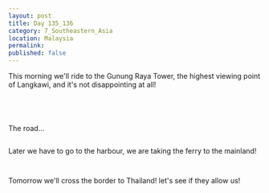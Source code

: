 ```yaml
---
layout: post
title: Day 135_136
category: 7_Southeastern_Asia
location: Malaysia
permalink: 
published: false
---
```


This morning we'll ride to the Gunung Raya Tower, the highest viewing point of Langkawi, and it's not disappointing at all!


<p><a
href="https://lh3.googleusercontent.com/y2P1I08HLFyf5aVYUoaP-gBkAgsfbxU-ID8dvgRlDrWdFrzUEbq3VC_pwDx2qJTWSzbEfdv8vvroqqAHJlnvPWPmsXlJrjjeu5HS4LaiW9lfSPxWHGIaJoUPcxWi3hJVRCm-vUCY3-JAB4aXtAs5q1PWTxfX0YZykh_oEXrMrtTCmaZGOgbomtoKvzWGHocwfsF7KclNKl4HcqFNm34nW_F-ycaxGD4SQtMFOED9IwkMvIAtKoh4Fl3lMKXpCCI7NW8lLH76NQFoy9PacWKS5nus9lMl1B0_21HuRAwR-SEgFo-Y2sImyfImqSWofyynUpWmWJyAvWHwWh7I8evAAuG7G2m3ODtsbP8FR_ST0Qjjszu_MCEqv7dvSTKnBPQ-a_IaoRvLQz-qNzQLMaSutROiLwdeHXeBeX5rs0V0pjUEgH9ZG851fjus_oRdiBwm-WiAlaZ56Dlvl1FeR9wLjceru6U5MUP1plcXOOr-uZt__-_SzQryE1G3yFil3udVnM_Dz7Bt4aZsZ3a8gPTUCfINiCP6F06QPYa3cnIQzj81orv7yPeKwKYNyUxESLl9uC9tipE8qLzfrXPQQXhsWSbdhxip9AtP4h9P88LWaTWVatuicba2cLShXRiVYHEw7faK-H_h8Lh0wLk_zKvx7C2CNk7SkqAPEjkd8A_1VNka2ry86AP4tFZQb4z7NYgsyE4MzSdgkaw5duEkAOw=w836-h627-no"><img 
src="https://lh3.googleusercontent.com/y2P1I08HLFyf5aVYUoaP-gBkAgsfbxU-ID8dvgRlDrWdFrzUEbq3VC_pwDx2qJTWSzbEfdv8vvroqqAHJlnvPWPmsXlJrjjeu5HS4LaiW9lfSPxWHGIaJoUPcxWi3hJVRCm-vUCY3-JAB4aXtAs5q1PWTxfX0YZykh_oEXrMrtTCmaZGOgbomtoKvzWGHocwfsF7KclNKl4HcqFNm34nW_F-ycaxGD4SQtMFOED9IwkMvIAtKoh4Fl3lMKXpCCI7NW8lLH76NQFoy9PacWKS5nus9lMl1B0_21HuRAwR-SEgFo-Y2sImyfImqSWofyynUpWmWJyAvWHwWh7I8evAAuG7G2m3ODtsbP8FR_ST0Qjjszu_MCEqv7dvSTKnBPQ-a_IaoRvLQz-qNzQLMaSutROiLwdeHXeBeX5rs0V0pjUEgH9ZG851fjus_oRdiBwm-WiAlaZ56Dlvl1FeR9wLjceru6U5MUP1plcXOOr-uZt__-_SzQryE1G3yFil3udVnM_Dz7Bt4aZsZ3a8gPTUCfINiCP6F06QPYa3cnIQzj81orv7yPeKwKYNyUxESLl9uC9tipE8qLzfrXPQQXhsWSbdhxip9AtP4h9P88LWaTWVatuicba2cLShXRiVYHEw7faK-H_h8Lh0wLk_zKvx7C2CNk7SkqAPEjkd8A_1VNka2ry86AP4tFZQb4z7NYgsyE4MzSdgkaw5duEkAOw=w836-h627-no" alt=""></a></p>

<p><a
href="https://lh3.googleusercontent.com/Wywb1bLe8FUGSZrvFPLX5e1YonfhXlR7trmYlV3NlVo-rTPCzzMhMSuS1ys2GVdMbBywxKqQ0gicB0KmP0cYRznfC9uALEHDjbrvuQ6v9Q21PG3IyLbJfaq2DJnNcek2U46RCaujBG-FpJ0R36eYYkHT7xBB7oSdn8JJqa4XL_2lmPfaCeDl-VyHqHPPD5f-9N5NIsfDF-ws5wajYjdejzpJ3OXu5Rzk12lJozOFOoc6Eyt-vRVBW6BgOZlKIlO9Qkab7j5BO15roYWgHdZUe_aIET_Afyx6UcGoE8R28y5t3YH26BgeOBN8PLigjMuxNKn2VVn5BGmZKf4QVp9AFNYbcN3arq5MU9r0XErrgwONysG3xPWAlwSlCXPq6uCXeJhuxfoRJtacnjLtOynJLYt77vmuVDox5nxagjo-_euXK1jybTBQYSzv5YvreNCEK5GsVyb4LTKXLTpRHxjK4VyzWXIh0PaFVSxY7RnYcL_fhy4kRXQvH41HxGptloSJ76a2ceW-KuZiDTVwjzWVCsOilRgsI2nRapaAkVc0OVJgnnYPG_O1gp1osXTJ8RjRrZhs5tI3amzhgnG_3VtRVHINtHc1btKhAYAC5CADRo-5SjI24JQfFRRTvwYxDyPfs-UDQUhBk4UOogXSkxq1CNhlRBRzkUdHfnpno85aPxcmpyMUVIvpuAw8a0y1fXb0Cj2gm-TVm46Qx_VEqE8=w836-h627-no"><img 
src="https://lh3.googleusercontent.com/Wywb1bLe8FUGSZrvFPLX5e1YonfhXlR7trmYlV3NlVo-rTPCzzMhMSuS1ys2GVdMbBywxKqQ0gicB0KmP0cYRznfC9uALEHDjbrvuQ6v9Q21PG3IyLbJfaq2DJnNcek2U46RCaujBG-FpJ0R36eYYkHT7xBB7oSdn8JJqa4XL_2lmPfaCeDl-VyHqHPPD5f-9N5NIsfDF-ws5wajYjdejzpJ3OXu5Rzk12lJozOFOoc6Eyt-vRVBW6BgOZlKIlO9Qkab7j5BO15roYWgHdZUe_aIET_Afyx6UcGoE8R28y5t3YH26BgeOBN8PLigjMuxNKn2VVn5BGmZKf4QVp9AFNYbcN3arq5MU9r0XErrgwONysG3xPWAlwSlCXPq6uCXeJhuxfoRJtacnjLtOynJLYt77vmuVDox5nxagjo-_euXK1jybTBQYSzv5YvreNCEK5GsVyb4LTKXLTpRHxjK4VyzWXIh0PaFVSxY7RnYcL_fhy4kRXQvH41HxGptloSJ76a2ceW-KuZiDTVwjzWVCsOilRgsI2nRapaAkVc0OVJgnnYPG_O1gp1osXTJ8RjRrZhs5tI3amzhgnG_3VtRVHINtHc1btKhAYAC5CADRo-5SjI24JQfFRRTvwYxDyPfs-UDQUhBk4UOogXSkxq1CNhlRBRzkUdHfnpno85aPxcmpyMUVIvpuAw8a0y1fXb0Cj2gm-TVm46Qx_VEqE8=w836-h627-no" alt=""></a></p>

<p><a
href="https://lh3.googleusercontent.com/Mda0FOxQBtHuxeVKo8GM5T_Ku2Yna0hNNdhaZR49d_oY8BX-Bo4FBSiD7WOF-qYw2PxKEBwajZ99nhWAHLR90BqT28GAPvGxXLYwjTluZnybf6oCAoPlperMNmq71b_frsqVsdvK25Z16UqXVDduaW5xHBAQkE6PJcCxVC05dE4wLZRodhdBomglzT3OE8TVe8TA3nAH6uWXKAS4bwO7VSYFuQWdaEN0yNnba8cED_BQsvReNxzZn1DiY8KyuFUD1FIFS-NLf47pPxrxcoFpdHQiHNFouFv3bp5mokR38iMDj_-2MDmUWnNpzr0jeeOAc0JqvJFaxMZG0NiSn1qrHhglEwdLuERFuaEsEsA6zU9liX0dEQAOybyMb9XfQO3EHCTdl8itxB5C9sSQwe-8l0FylJlv_WV5M0Ya_SLcLE0-CGbWXnOlcG3umWn8hN97xzDbXK38KqAwFCOVo8wIF0ueZDUvrvNFu9TOG1zX1GHAiCbS4Ko4X--9y2mnVQSa741l9zqX7QBD9o8pjtu-Rqms7agine5Wo4pWkDxPxL5PEFh5_BvOv3gONCAQCfP8NJVhPDlK5iAvAbfegjpz-liX4raaF03iIux49WqWdyMJUyvPIJ4JIv4e98uK_UTKvaL2RsqGO2Mq_jL9KVrQlF-ShcQv6lwesvw4dvCkS1rNXwDmCrV7Ok2PhVdELUwMXnx47V5m7Jy41YLhloc=w669-h502-no"><img 
src="https://lh3.googleusercontent.com/Mda0FOxQBtHuxeVKo8GM5T_Ku2Yna0hNNdhaZR49d_oY8BX-Bo4FBSiD7WOF-qYw2PxKEBwajZ99nhWAHLR90BqT28GAPvGxXLYwjTluZnybf6oCAoPlperMNmq71b_frsqVsdvK25Z16UqXVDduaW5xHBAQkE6PJcCxVC05dE4wLZRodhdBomglzT3OE8TVe8TA3nAH6uWXKAS4bwO7VSYFuQWdaEN0yNnba8cED_BQsvReNxzZn1DiY8KyuFUD1FIFS-NLf47pPxrxcoFpdHQiHNFouFv3bp5mokR38iMDj_-2MDmUWnNpzr0jeeOAc0JqvJFaxMZG0NiSn1qrHhglEwdLuERFuaEsEsA6zU9liX0dEQAOybyMb9XfQO3EHCTdl8itxB5C9sSQwe-8l0FylJlv_WV5M0Ya_SLcLE0-CGbWXnOlcG3umWn8hN97xzDbXK38KqAwFCOVo8wIF0ueZDUvrvNFu9TOG1zX1GHAiCbS4Ko4X--9y2mnVQSa741l9zqX7QBD9o8pjtu-Rqms7agine5Wo4pWkDxPxL5PEFh5_BvOv3gONCAQCfP8NJVhPDlK5iAvAbfegjpz-liX4raaF03iIux49WqWdyMJUyvPIJ4JIv4e98uK_UTKvaL2RsqGO2Mq_jL9KVrQlF-ShcQv6lwesvw4dvCkS1rNXwDmCrV7Ok2PhVdELUwMXnx47V5m7Jy41YLhloc=w669-h502-no" alt=""></a></p>

<p><a
href="https://lh3.googleusercontent.com/X68M-Jt9p6PQiabpx73DqL5nx_0ZfcTFC6fwIzwMKCcFKKvtoOOvNs8csyhwZnvj6qaEA_ayZTEqXYZkQGRGCfq-F5wyIJYoWzMBOk3hmn2TfZfGb7vhh9h7o4Umqpjop3dcTOlPjPwl5figOiuOr-uvXSbKXSfndaYwCmTcVVT02v7MSOski_rTNITlUoxyi4Y1TwQQ-eZKfO1qALTFIyYIT_12oRASweqtfe2uVWzsqR4SzptBA6PUSwTkNRExZTwbjKHq0sJWFRSlQfcgN5m2AFNfNFeU3_SwsoNgFoZqCfuCFfZVZU8HS9PLQz3Y-EYq7IG9RnxG6qcStUTsBC44ju2whU_UAwwBa97iKvqjluoelxoxUcc6UPTgtaGnamnHj0Rc-6yBHSMZo9X_ON14pBfx5wQDCEVYUY7ES4wk5qF4zJNNbPw6RdXk58bTo6q0-1DxW9rGvxFB6BOrYXqxTtOsjKFgzXQ23DohOh52m_iT-qLFWZQvNLmnnqvfAXfwpbyF21TCSMqN8uqeM1atfIHVHRIcjZgKPrQca_TO8zZG16y7zZaQBAnUwwq1jo_Vx9Kky3omzn-qy1FhqCMxlrcARBOMHt_qYAU9AQVMKbeVLzNPgZuBrA9sX-LFUap55WgaVTNkkRO8SE1K6BC-vQtRPxUlrsbdAJEfdjTdf4rW0e1oJDIp6NG3ZwKGkum8aIsIbTye-4WEBX0=w669-h502-no"><img 
src="https://lh3.googleusercontent.com/X68M-Jt9p6PQiabpx73DqL5nx_0ZfcTFC6fwIzwMKCcFKKvtoOOvNs8csyhwZnvj6qaEA_ayZTEqXYZkQGRGCfq-F5wyIJYoWzMBOk3hmn2TfZfGb7vhh9h7o4Umqpjop3dcTOlPjPwl5figOiuOr-uvXSbKXSfndaYwCmTcVVT02v7MSOski_rTNITlUoxyi4Y1TwQQ-eZKfO1qALTFIyYIT_12oRASweqtfe2uVWzsqR4SzptBA6PUSwTkNRExZTwbjKHq0sJWFRSlQfcgN5m2AFNfNFeU3_SwsoNgFoZqCfuCFfZVZU8HS9PLQz3Y-EYq7IG9RnxG6qcStUTsBC44ju2whU_UAwwBa97iKvqjluoelxoxUcc6UPTgtaGnamnHj0Rc-6yBHSMZo9X_ON14pBfx5wQDCEVYUY7ES4wk5qF4zJNNbPw6RdXk58bTo6q0-1DxW9rGvxFB6BOrYXqxTtOsjKFgzXQ23DohOh52m_iT-qLFWZQvNLmnnqvfAXfwpbyF21TCSMqN8uqeM1atfIHVHRIcjZgKPrQca_TO8zZG16y7zZaQBAnUwwq1jo_Vx9Kky3omzn-qy1FhqCMxlrcARBOMHt_qYAU9AQVMKbeVLzNPgZuBrA9sX-LFUap55WgaVTNkkRO8SE1K6BC-vQtRPxUlrsbdAJEfdjTdf4rW0e1oJDIp6NG3ZwKGkum8aIsIbTye-4WEBX0=w669-h502-no" alt=""></a></p>

The road...

<p><a
href="https://lh3.googleusercontent.com/OmphxhU8gH2ff6NzIsGpCocm6q4hrOpr2xjg58YASvISOzC6e530tLqwRUyrVsJS3B6k6Dyt_20WK6upk3nHQY3claRa6v-Fxp3lX5vb9f8rDeR2D_hI9Mq7HRAwCyHpcRNgnw71xkjynY-WJfYKcvD8gr989nTxe2bH9XKCNgl-FiHT1QvaTrptdgmA1fs2pvA1bRSWLrHOOkG-YNqtQeEatAuctqB0R6orFSlGYIQqVOere2qFhw-70djTnmRXSLoULdt42_7jAu272WfsiAFnquMWTIcdWOB6YJU5M4-yixiGGzSj2yH63q9piGiCq7aHg1ZVa4iKCsv0cRehBDOYCxT7OWs7EImJ_62atQNZkRAU2hQJx_1pM3pzfJrnHsulb8Y5LKLV1NDj0TtBsQOi3O3FyoL2bSpkFaFz8naBlfet3g0q9mDmxu_IIRTsyBDwg18ptrX_AwFhFvt-_G2LFhkd7BxiaCz56d9niN-sDRoLZntpMfOdi6YON15iimrLJNPasU0olRSbTb9lw37nGoTO9llh1fe0cHn_b_B9GOROrVUUo_wT3AL9gjIFtciWnEY8fh4fgpuB0Ut4oUGCcHiRj7N1MZ12SCaby9nDfxjplPTxMqCi5_VIV8HopryZpVLPppm8uPVp_MWtvgeDYQTeDdHDwVnQSQt9ZrBkYFpIyHGXfOci9s8sUXw6l3LcyPDtP4l4qD_IeHA=w669-h502-no"><img 
src="https://lh3.googleusercontent.com/OmphxhU8gH2ff6NzIsGpCocm6q4hrOpr2xjg58YASvISOzC6e530tLqwRUyrVsJS3B6k6Dyt_20WK6upk3nHQY3claRa6v-Fxp3lX5vb9f8rDeR2D_hI9Mq7HRAwCyHpcRNgnw71xkjynY-WJfYKcvD8gr989nTxe2bH9XKCNgl-FiHT1QvaTrptdgmA1fs2pvA1bRSWLrHOOkG-YNqtQeEatAuctqB0R6orFSlGYIQqVOere2qFhw-70djTnmRXSLoULdt42_7jAu272WfsiAFnquMWTIcdWOB6YJU5M4-yixiGGzSj2yH63q9piGiCq7aHg1ZVa4iKCsv0cRehBDOYCxT7OWs7EImJ_62atQNZkRAU2hQJx_1pM3pzfJrnHsulb8Y5LKLV1NDj0TtBsQOi3O3FyoL2bSpkFaFz8naBlfet3g0q9mDmxu_IIRTsyBDwg18ptrX_AwFhFvt-_G2LFhkd7BxiaCz56d9niN-sDRoLZntpMfOdi6YON15iimrLJNPasU0olRSbTb9lw37nGoTO9llh1fe0cHn_b_B9GOROrVUUo_wT3AL9gjIFtciWnEY8fh4fgpuB0Ut4oUGCcHiRj7N1MZ12SCaby9nDfxjplPTxMqCi5_VIV8HopryZpVLPppm8uPVp_MWtvgeDYQTeDdHDwVnQSQt9ZrBkYFpIyHGXfOci9s8sUXw6l3LcyPDtP4l4qD_IeHA=w669-h502-no" alt=""></a></p>

Later we have to go to the harbour, we are taking the ferry to the mainland!

<p><a
href="https://lh3.googleusercontent.com/pUF2kivIUotLKA2glCiVhSoSMOWA_X2gmDlgEoQ-sWaZONchqsFlyO0WJmOa27y-MQkiztYB44cMMzr4Gg0WdT9RoVAjjx8QUod0dvpM6RbYDo2TgcbgYINZz-94of1laRhOwXjz17tL_aAEv0SDmKrBqeCxEMY0sDj0j_Q9JTrXY8ZialnATxpexymwqWGFVCy1-eqTS2mDlJdTkEf-LmxYBkh5qXcEONUSwVVPtS4SI3xzi-AswWTdVn3M7KPGiiGIcUdThsU00E3_XQVTd2_6BSIM2V9MF3Mu3GTK3D8mHhWqXPdiFwpA4YW4WEgGB-4bED1A76fLnu99qem78uzKvX6bmrCbB1bnWmT2A3ndNkOkmzXd71CdAf12Y9HKrS6GYxwwS4ntvd5pZ-tLZNptBi1GltoklKgb35seklEclIXlRXkrIkx9wkAekhK8I1nHMNt7o881rQcJgRpRG3Lnhe9kfQ7qswOTSloPd-m3Fq9KOy6BKWr6sWZcSCIJDsP_xVjs26AHgzm5oYNkih4fG0bE7LdDy2Y6t3FrFI9s6WnYc-YQnzuetEbLzMAqfXboBgbsCwVTrLgbVcbpWWIsK8ztvEkvNBGBoCKcuCgOQ-QJKLd_146eQF7IFVGAalJGgN8G-MaoO67bc_EZridKKbFQGSUzBDBkNNxBAC5AHGJCIaz-CwhwjRWyUi9cznErJvZdsryRzTs69fs=w669-h502-no"><img 
src="https://lh3.googleusercontent.com/pUF2kivIUotLKA2glCiVhSoSMOWA_X2gmDlgEoQ-sWaZONchqsFlyO0WJmOa27y-MQkiztYB44cMMzr4Gg0WdT9RoVAjjx8QUod0dvpM6RbYDo2TgcbgYINZz-94of1laRhOwXjz17tL_aAEv0SDmKrBqeCxEMY0sDj0j_Q9JTrXY8ZialnATxpexymwqWGFVCy1-eqTS2mDlJdTkEf-LmxYBkh5qXcEONUSwVVPtS4SI3xzi-AswWTdVn3M7KPGiiGIcUdThsU00E3_XQVTd2_6BSIM2V9MF3Mu3GTK3D8mHhWqXPdiFwpA4YW4WEgGB-4bED1A76fLnu99qem78uzKvX6bmrCbB1bnWmT2A3ndNkOkmzXd71CdAf12Y9HKrS6GYxwwS4ntvd5pZ-tLZNptBi1GltoklKgb35seklEclIXlRXkrIkx9wkAekhK8I1nHMNt7o881rQcJgRpRG3Lnhe9kfQ7qswOTSloPd-m3Fq9KOy6BKWr6sWZcSCIJDsP_xVjs26AHgzm5oYNkih4fG0bE7LdDy2Y6t3FrFI9s6WnYc-YQnzuetEbLzMAqfXboBgbsCwVTrLgbVcbpWWIsK8ztvEkvNBGBoCKcuCgOQ-QJKLd_146eQF7IFVGAalJGgN8G-MaoO67bc_EZridKKbFQGSUzBDBkNNxBAC5AHGJCIaz-CwhwjRWyUi9cznErJvZdsryRzTs69fs=w669-h502-no" alt=""></a></p>

<p><a
href="https://lh3.googleusercontent.com/pawUC0xKyxxc0KypY7xqXEXkFAXEhdqQr9DbUgR9HrrudK9hab-AdytFYd-lV9cyOg2GL90ThRYQVQWlkr03u9T8JvqpV11DhgScKlt89iX0LXMMKqP7DH8tKm-WYwb3K7wBfb3f_WN-wa6kzhToB09-PfJNoviBBKCP4evcqzmrRq-RmNqTz9j9-Vbhj_ShxY9RKgBvKmb86xhX7gM6xvfmTrFijIX6CBwhM9aTlV9qGCXp_MVsv8G3o6O6H2NRhohymbFsFafkW2B4OFfCXwpaVHqiW-m2wczmqK53lywrt6hNfmk3jP45Z02ygux9S6Yq914NovGR2kUxrW20HiXD6JFYbdj6NAHg5H9fXQ_Dm1J0Pjj0a6uJlQWrNGbTffNaiR4zMKJq9DxWa7fsyCsbKaH-VYVk7CoDnoQ3X1lYWjGYFCNkzaPEErt-pDjjuWh2yjZCyAGvGy0rOQDe_3avf64T1TC1Z91cGRfWMcq17K96xFuA9945vwYM0skvZHga8znqUTn4-JULlMSuiakt5L2r141xzJNh8Ett07QH9UakgaX9bdgjyTomRORSv0PoR2ArSQLOXo4t7L5SSDoUQBxk_KfI0pDKdhBFLkKPI7r2Bu4xcwDwEIfxBGkwdPxTsP3F8rqAcl0VD3s_CAyomQ0JArBNmU0E27xJhNxfHc8fR0IodsI2PRGca7Rr6HqeCWAFjjPAeIsRYw8=w836-h627-no"><img 
src="https://lh3.googleusercontent.com/pawUC0xKyxxc0KypY7xqXEXkFAXEhdqQr9DbUgR9HrrudK9hab-AdytFYd-lV9cyOg2GL90ThRYQVQWlkr03u9T8JvqpV11DhgScKlt89iX0LXMMKqP7DH8tKm-WYwb3K7wBfb3f_WN-wa6kzhToB09-PfJNoviBBKCP4evcqzmrRq-RmNqTz9j9-Vbhj_ShxY9RKgBvKmb86xhX7gM6xvfmTrFijIX6CBwhM9aTlV9qGCXp_MVsv8G3o6O6H2NRhohymbFsFafkW2B4OFfCXwpaVHqiW-m2wczmqK53lywrt6hNfmk3jP45Z02ygux9S6Yq914NovGR2kUxrW20HiXD6JFYbdj6NAHg5H9fXQ_Dm1J0Pjj0a6uJlQWrNGbTffNaiR4zMKJq9DxWa7fsyCsbKaH-VYVk7CoDnoQ3X1lYWjGYFCNkzaPEErt-pDjjuWh2yjZCyAGvGy0rOQDe_3avf64T1TC1Z91cGRfWMcq17K96xFuA9945vwYM0skvZHga8znqUTn4-JULlMSuiakt5L2r141xzJNh8Ett07QH9UakgaX9bdgjyTomRORSv0PoR2ArSQLOXo4t7L5SSDoUQBxk_KfI0pDKdhBFLkKPI7r2Bu4xcwDwEIfxBGkwdPxTsP3F8rqAcl0VD3s_CAyomQ0JArBNmU0E27xJhNxfHc8fR0IodsI2PRGca7Rr6HqeCWAFjjPAeIsRYw8=w836-h627-no" alt=""></a></p>

Tomorrow we'll cross the border to Thailand! let's see if they allow us!